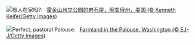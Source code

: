 ![](https://www.bing.com/th?id=OHR.RockHouse_ZH-CN7318310409_UHD.jpg&w=1000)有人在家吗?:&nbsp;&ensp;[霍金山州立公园的岩石屋，俄亥俄州，美国 (© Kenneth Keifer/Getty Images)](https://www.bing.com/th?id=OHR.RockHouse_ZH-CN7318310409_UHD.jpg)
<br><br/>
![](https://www.bing.com/th?id=OHR.PalouseHills_EN-US1737990003_UHD.jpg&w=1000)Perfect, pastoral Palouse:&nbsp;&ensp;[Farmland in the Palouse, Washington (© EJ-J/Getty Images)](https://www.bing.com/th?id=OHR.PalouseHills_EN-US1737990003_UHD.jpg)
<br><br/>
